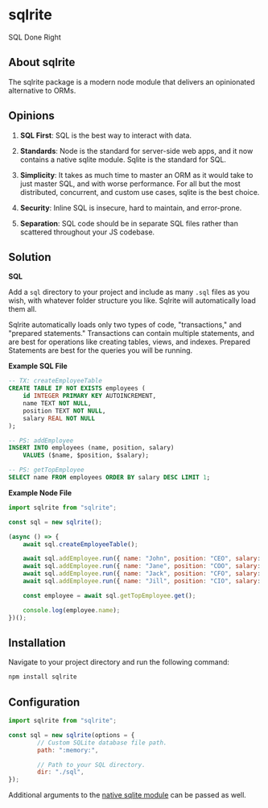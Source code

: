 # sqlrite

SQL Done Right

## About sqlrite

The sqlrite package is a modern node module that delivers an opinionated
alternative to ORMs.

## Opinions

1. **SQL First**: SQL is the best way to interact with data.

2. **Standards**: Node is the standard for server-side web apps, and it now
contains a native sqlite module. Sqlite is the standard for SQL.

3. **Simplicity**: It takes as much time to master an ORM as it would take to
just master SQL, and with worse performance. For all but the most distributed,
concurrent, and custom use cases, sqlite is the best choice.

4. **Security**: Inline SQL is insecure, hard to maintain, and error-prone.

5. **Separation**: SQL code should be in separate SQL files rather than
scattered throughout your JS codebase.

## Solution

**SQL**

Add a `sql` directory to your project and include as many `.sql` files as you
wish, with whatever folder structure you like. Sqlrite will automatically load
them all.

Sqlrite automatically loads only two types of code, "transactions," and 
"prepared statements." Transactions can contain multiple statements, and are
best for operations like creating tables, views, and indexes. Prepared
Statements are best for the queries you will be running.

**Example SQL File**

```sql
-- TX: createEmployeeTable
CREATE TABLE IF NOT EXISTS employees (
	id INTEGER PRIMARY KEY AUTOINCREMENT,
	name TEXT NOT NULL,
	position TEXT NOT NULL,
	salary REAL NOT NULL
);

-- PS: addEmployee
INSERT INTO employees (name, position, salary)
	VALUES ($name, $position, $salary);

-- PS: getTopEmployee
SELECT name FROM employees ORDER BY salary DESC LIMIT 1;
```

**Example Node File**

```js
import sqlrite from "sqlrite";

const sql = new sqlrite();

(async () => {
	await sql.createEmployeeTable();

	await sql.addEmployee.run({ name: "John", position: "CEO", salary: 99999 });
	await sql.addEmployee.run({ name: "Jane", position: "COO", salary: 49998 });
	await sql.addEmployee.run({ name: "Jack", position: "CFO", salary: 49998 });
	await sql.addEmployee.run({ name: "Jill", position: "CIO", salary: 49998 });

	const employee = await sql.getTopEmployee.get();

	console.log(employee.name);
})();
```


## Installation

Navigate to your project directory and run the following command:

```bash
npm install sqlrite
```

## Configuration

```js
import sqlrite from "sqlrite";

const sql = new sqlrite(options = {
		// Custom SQLite database file path.
		path: ":memory:",

		// Path to your SQL directory.
		dir: "./sql",
});
```

Additional arguments to the
[native sqlite module](https://nodejs.org/api/sqlite.html) can be passed as
well.
